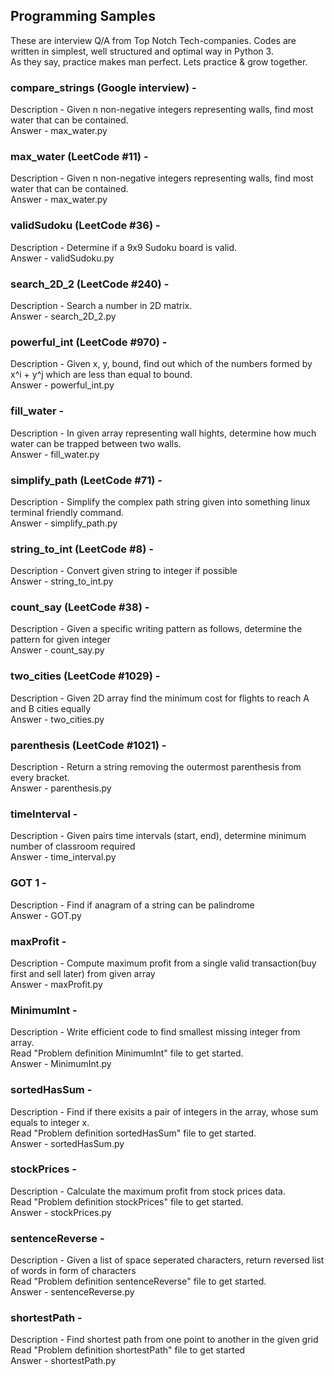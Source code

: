 ## Programming Samples
These are interview Q/A from Top Notch Tech-companies. Codes are written in simplest, well structured and optimal way in Python 3.</br>
As they say, practice makes man perfect. Lets practice & grow together.

### compare_strings (Google interview) -
Description - Given n non-negative integers representing walls, find most water that can be contained.</br>
Answer - max_water.py

### max_water (LeetCode #11) -
Description - Given n non-negative integers representing walls, find most water that can be contained.</br>
Answer - max_water.py

### validSudoku (LeetCode #36) -
Description - Determine if a 9x9 Sudoku board is valid.</br>
Answer - validSudoku.py

### search_2D_2 (LeetCode #240) -
Description - Search a number in 2D matrix.</br>
Answer - search_2D_2.py

### powerful_int (LeetCode #970) -
Description - Given x, y, bound, find out which of the numbers formed by x^i + y^j which are less than equal to bound.</br>
Answer - powerful_int.py

### fill_water -
Description - In given array representing wall hights, determine how much water can be trapped between two walls.</br>
Answer - fill_water.py

### simplify_path (LeetCode #71) -
Description - Simplify the complex path string given into something linux terminal friendly command.</br>
Answer - simplify_path.py

### string_to_int (LeetCode #8) -
Description - Convert given string to integer if possible</br>
Answer - string_to_int.py

### count_say (LeetCode #38) -
Description - Given a specific writing pattern as follows, determine the pattern for given integer</br>
Answer - count_say.py

### two_cities (LeetCode #1029) -
Description - Given 2D array find the minimum cost for flights to reach A and B cities equally</br>
Answer - two_cities.py

### parenthesis (LeetCode #1021) -
Description - Return a string removing the outermost parenthesis from every bracket.</br>
Answer - parenthesis.py

### timeInterval -
Description - Given pairs time intervals (start, end), determine minimum number of classroom required </br>
Answer - time_interval.py

### GOT 1 -
Description - Find if anagram of a string can be palindrome</br>
Answer - GOT.py

### maxProfit -
Description - Compute maximum profit from a single valid transaction(buy first and sell later) from given array</br>
Answer - maxProfit.py

### MinimumInt -
Description - Write efficient code to find smallest missing integer from array.</br>
Read "Problem definition MinimumInt" file to get started.</br>
Answer - MinimumInt.py

### sortedHasSum -
Description - Find if there exisits a pair of integers in the array, whose sum equals to integer x.</br>
Read "Problem definition sortedHasSum" file to get started.</br>
Answer - sortedHasSum.py

### stockPrices -
Description - Calculate the maximum profit from stock prices data.</br>
Read "Problem definition stockPrices" file to get started.</br>
Answer - stockPrices.py

### sentenceReverse -
Description - Given a list of space seperated characters, return reversed list of words in form of characters<br>
Read "Problem definition sentenceReverse" file to get started.</br>
Answer - sentenceReverse.py

### shortestPath -
Description - Find shortest path from one point to another in the given grid<br>
Read "Problem definition shortestPath" file to get started</br>
Answer - shortestPath.py
